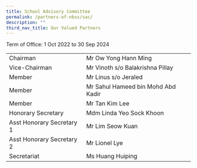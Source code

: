 ```yaml
---
title: School Advisory Committee
permalink: /partners-of-nbss/sac/
description: ""
third_nav_title: Our Valued Partners
---
```



<p>Term of Office: 1 Oct 2022 to 30 Sep 2024</p>
<table>
<tbody>
<tr>
<td>Chairman</td>
<td>Mr Ow Yong Hann Ming</td>
</tr>
<tr>
<td>Vice-Chairman </td>
<td>Mr Vinoth s/o Balakrishna Pillay</td>
</tr>
<tr>
<td>Member</td>
<td>Mr Linus s/o Jeraled</td>
</tr>
<tr>
<td>Member</td>
<td>Mr Sahul Hameed bin Mohd Abd Kadir</td>
</tr>
<tr>
<td>Member</td>
<td>Mr Tan Kim Lee</td>
</tr>
<tr>
<td>Honorary Secretary</td>
<td>Mdm Linda Yeo Sock Khoon</td>
</tr>
<tr>
<td>Asst Honorary Secretary 1</td>
<td>Mr Lim Seow Kuan</td>
</tr>
<tr>
<td>Asst Honorary Secretary 2</td>
<td>Mr Lionel Lye</td>
</tr>
<tr>
<td>Secretariat</td>
<td>Ms Huang Huiping</td>
</tr>
</tbody>
</table>
